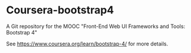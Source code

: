 # Coursera-bootstrap4
A Git repository for the MOOC "Front-End Web UI Frameworks and Tools: Bootstrap 4" 

See https://www.coursera.org/learn/bootstrap-4/ for more details.
